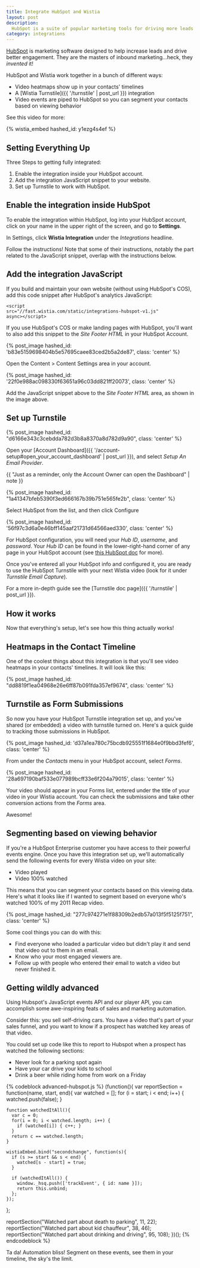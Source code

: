```yaml
---
title: Integrate HubSpot and Wistia
layout: post
description: 
  HubSpot is a suite of popular marketing tools for driving more leads and better engagment. See how Wistia works with HubSpot to give it special powers!
category: integrations
---
```


[HubSpot](http://hubspot.com) is marketing software designed to help increase
leads and drive better engagement. They are the masters of inbound
marketing...heck, they *invented* it!

HubSpot and Wistia work together in a bunch of different ways:

* Video heatmaps show up in your contacts' timelines
* A [Wistia Turnstile]({{ '/turnstile' | post_url }}) integration
* Video events are piped to HubSpot so you can segment your contacts based on viewing behavior

See this video for more:

{% wistia_embed hashed_id: y1ezg4s4ef %}


## Setting Everything Up

Three Steps to getting fully integrated:

1. Enable the integration inside your HubSpot account.
2. Add the integration JavaScript snippet to your website.
3. Set up Turnstile to work with HubSpot.


## Enable the integration inside HubSpot

To enable the integration within HubSpot, log into your HubSpot account, 
click on your name in the upper right of the screen, and go to **Settings**.

In Settings, click **Wistia Integration** under the *Integrations* headline.

Follow the instructions! Note that some of their instructions, notably the 
part related to the JavaScript snippet, overlap with the instructions below.


## Add the integration JavaScript

If you build and maintain your own website (without using HubSpot's COS), add 
this code snippet after HubSpot's analytics JavaScript:

<code class="full_width">&lt;script src="//fast.wistia.com/static/integrations-hubspot-v1.js" async&gt;&lt;/script&gt;</code>

If you use HubSpot's COS or make landing pages with HubSpot, you'll want to also 
add this snippet to the *Site Footer HTML* in your HubSpot Account.

{% post_image hashed_id: 'b83e5159698404b5e57695caee83ced2b5a2de87', class: 'center' %}

Open the Content > Content Settings area in your account. 

{% post_image hashed_id: '22f0e988ac098330f63651a96c03dd821ff20073', class: 'center' %}

Add the JavaScript snippet above to the *Site Footer HTML* area, as shown in the image above.


## Set up Turnstile

{% post_image hashed_id: "d6166e343c3cebdda782d3b8a8370a8d782d9a90", class: 'center' %}

Open your [Account Dashboard]({{ '/account-setup#open_your_account_dashboard' | post_url }}),
and select *Setup An Email Provider*.

{{ "Just as a reminder, only the Account Owner can open the Dashboard" | note }}

{% post_image hashed_id: "1a41347bfeb5390f3ed666167b39b751e565fe2b", class: 'center' %}

Select HubSpot from the list, and then click <span class='faux_button'>Configure</span>

{% post_image hashed_id: '56f97c3d6a0e46bff145aaf21731d64566aed330', class: 'center' %}

For HubSpot configuration, you will need your *Hub ID*, *username*, and
*password*. Your *Hub ID* can be found in the lower-right-hand corner of any
page in your HubSpot account (see [this HubSpot doc](http://help.hubspot.com/articles/How_To_Doc/How-to-find-your-hub-id) for more).

Once you've entered all your HubSpot info and configured it, you are ready to
use the HubSpot Turnstile with your next Wistia video (look for it under
*Turnstile Email Capture*).

For a more in-depth guide see the [Turnstile doc page]({{ '/turnstile' | post_url }}).


## How it works

Now that everything's setup, let's see how this thing actually works!


## Heatmaps in the Contact Timeline

One of the coolest things about this integration is that you'll see video 
heatmaps in your contacts' timelines. It will look like this:

{% post_image hashed_id: "dd8819f1ea04968e26e6ff87b091fda357ef9674", class: 'center' %}


## Turnstile as Form Submissions

So now you have your HubSpot Turnstile integration set up, and you've shared
(or embedded) a video with turnstile turned on. Here's a quick guide to
tracking those submissions in HubSpot.

{% post_image hashed_id: 'd37a1ea780c75bcdb925551f1684e0f9bbd3fef6', class: 'center' %}

From under the *Contacts* menu in your HubSpot account, select *Forms*.

{% post_image hashed_id: '28a697190baf533e077989bcff33e6f204a79015', class: 'center' %}

Your video should appear in your Forms list, entered under the title of your
video in your Wistia account. You can check the submissions and take other
conversion actions from the *Forms* area.

Awesome!


## Segmenting based on viewing behavior

If you're a HubSpot Enterprise customer you have access to their powerful 
events engine. Once you have this integration set up, we'll automatically send
the following events for every Wistia video on your site:

- Video played
- Video 100% watched

This means that you can segment your contacts based on this viewing data.
Here's what it looks like if I wanted to segment based on everyone who's watched
100% of my 2011 Recap video. 

{% post_image hashed_id: "277c974271e1f88309b2edb57a013f5f5125f751", class: 'center' %}

Some cool things you can do with this:

- Find everyone who loaded a particular video but didn't play it and send that
  video out to them in an email.
- Know who your most engaged viewers are. 
- Follow up with people who entered their email to watch a video but never finished it.


## Getting wildly advanced

Using Hubspot's JavaScript events API and our player API, you can accomplish 
some awe-inspiring feats of sales and marketing automation.

Consider this: you sell self-driving cars. You have a video that's part of your 
sales funnel, and you want to know if a prospect has watched key areas of that 
video.

You could set up code like this to report to Hubspot when a prospect has watched
the following sections:

- Never look for a parking spot again
- Have your car drive your kids to school
- Drink a beer while riding home from work on a Friday

{% codeblock advanced-hubspot.js %}
(function(){
  var reportSection = function(name, start, end){
    var watched = [];
    for (i = start; i < end; i++) { watched.push(false); }

    function watchedItAll(){
      var c = 0;
      for(i = 0; i < watched.length; i++) {
        if (watched[i]) { c++; }
      }
      return c == watched.length;
    }

    wistiaEmbed.bind("secondchange", function(s){
      if (s >= start && s < end) {
        watched[s - start] = true;
      }

      if (watchedItAll()) {
        window._hsq.push(['trackEvent', { id: name }]);
        return this.unbind;
      };
    });
  };

  reportSection("Watched part about death to parking", 11, 22);
  reportSection("Watched part about kid chauffeur", 38, 46);
  reportSection("Watched part about drinking and driving", 95, 108);
})();
{% endcodeblock %}

Ta da! Automation bliss! Segment on these events, see them in your timeline, 
the sky's the limit.
